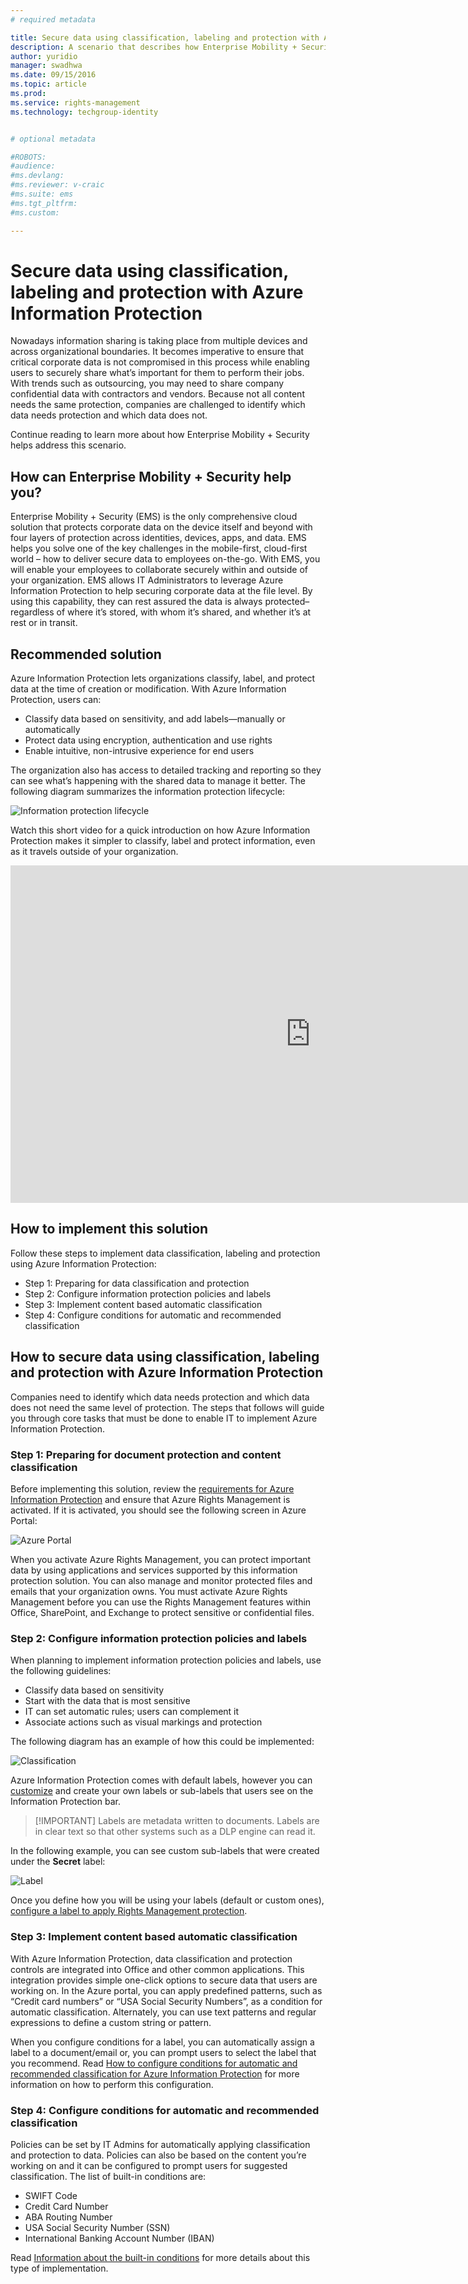 ```yaml
---
# required metadata

title: Secure data using classification, labeling and protection with Azure Information Protection | Azure Information Protection
description: A scenario that describes how Enterprise Mobility + Security can be used to classify, label and protect data by leveraging Microsoft Azure Information Protection capabilities.
author: yuridio
manager: swadhwa
ms.date: 09/15/2016
ms.topic: article
ms.prod:
ms.service: rights-management
ms.technology: techgroup-identity


# optional metadata

#ROBOTS:
#audience:
#ms.devlang:
#ms.reviewer: v-craic
#ms.suite: ems
#ms.tgt_pltfrm:
#ms.custom:

---
```


# Secure data using classification, labeling and protection with Azure Information Protection 

Nowadays information sharing is taking place from multiple devices and across organizational boundaries.  It becomes imperative to ensure that critical corporate data is not compromised in this process while enabling users to securely share what’s important for them to perform their jobs. With trends such as outsourcing, you may need to share company confidential data with contractors and vendors. Because not all content needs the same protection, companies are challenged to identify which data needs protection and which data does not.

Continue reading to learn more about how Enterprise Mobility + Security helps address this scenario.

## How can Enterprise Mobility + Security help you?
 
Enterprise Mobility + Security (EMS) is the only comprehensive cloud solution that protects corporate data on the device itself and beyond with four layers of protection across identities, devices, apps, and data. EMS helps you solve one of the key challenges in the mobile-first, cloud-first world – how to deliver secure data to employees on-the-go. With EMS, you will enable your employees to collaborate securely within and outside of your organization. EMS allows IT Administrators to leverage Azure Information Protection to help securing corporate data at the file level. By using this capability, they can rest assured the data is always protected–regardless of where it’s stored, with whom it’s shared, and whether it’s at rest or in transit. 

## Recommended solution

Azure Information Protection lets organizations classify, label, and protect data at the time of creation or modification. With Azure Information Protection, users can:

- Classify data based on sensitivity, and add labels—manually or automatically
- Protect data using encryption, authentication and use rights
- Enable intuitive, non-intrusive experience for end users

The organization also has access to detailed tracking and reporting so they can see what’s happening with the shared data to manage it better. The following diagram summarizes the information protection lifecycle:

![Information protection lifecycle](../media/infoprotect-secure-classify-scenario-fig1.png)

Watch this short video for a quick introduction on how Azure Information Protection makes it simpler to classify, label and protect information, even as it travels outside of your organization.

<iframe src="https://channel9.msdn.com/Shows/Mechanics/An-Introduction-to-Microsoft-Azure-Information-Protection/player" width="960" height="540" allowFullScreen frameBorder="0"></iframe>

## How to implement this solution

Follow these steps to implement data classification, labeling and protection using Azure Information Protection:

- Step 1: Preparing for data classification and protection
- Step 2: Configure information protection policies and labels
- Step 3: Implement content based automatic classification
- Step 4: Configure conditions for automatic and recommended classification

## How to secure data using classification, labeling and protection with Azure Information Protection

Companies need to identify which data needs protection and which data does not need the same level of protection. The steps that follows will guide you through core tasks that must be done to enable IT to implement Azure Information Protection.

### Step 1: Preparing for document protection and content classification

Before implementing this solution, review the [requirements for Azure Information Protection](requirements-azure-infoprotect.md) and ensure that Azure Rights Management is activated. If it is activated, you should see the following screen in Azure Portal:

![Azure Portal](../media/infoprotect-secure-classify-scenario-fig2.png)

When you activate Azure Rights Management, you can protect important data by using applications and services supported by this information protection solution. You can also manage and monitor protected files and emails that your organization owns. You must activate Azure Rights Management before you can use the Rights Management features within Office, SharePoint, and Exchange to protect sensitive or confidential files.

### Step 2: Configure information protection policies and labels

When planning to implement information protection policies and labels, use the following guidelines:

- Classify data based on sensitivity
- Start with the data that is most sensitive
- IT can set automatic rules; users can complement it 
- Associate actions such as visual markings and protection

The following diagram has an example of how this could be implemented:

![Classification](../media/infoprotect-secure-classify-scenario-fig3.png)

Azure Information Protection comes with default labels, however you can [customize](configure-policy-new-label.md) and create your own labels or sub-labels that users see on the Information Protection bar. 

> [!IMPORTANT] Labels are metadata written to documents. Labels are in clear text so that other systems such as a DLP engine can read it.

In the following example, you can see custom sub-labels that were created under the **Secret** label:

![Label](../media/infoprotect-secure-classify-scenario-fig4.png)

Once you define how you will be using your labels (default or custom ones), [configure a label to apply Rights Management protection](configure-policy-protection.md#to-configure-a-label-to-apply-rights-management-protection). 

### Step 3: Implement content based automatic classification

With Azure Information Protection, data classification and protection controls are integrated into Office and other common applications. This integration provides simple one-click options to secure data that users are working on. In the Azure portal, you can apply predefined patterns, such as “Credit card numbers” or “USA Social Security Numbers”, as a condition for automatic classification. Alternately, you can use text patterns and regular expressions to define a custom string or pattern.

When you configure conditions for a label, you can automatically assign a label to a document/email or, you can prompt users to select the label that you recommend. Read [How to configure conditions for automatic and recommended classification for Azure Information Protection](configure-policy-classification.md) for more information on how to perform this configuration.


### Step 4: Configure conditions for automatic and recommended classification

Policies can be set by IT Admins for automatically applying classification and protection to data. Policies can also be based on the content you’re working on and it can be configured to prompt users for suggested classification. The list of built-in conditions are:

- SWIFT Code
- Credit Card Number
- ABA Routing Number
- USA Social Security Number (SSN)
- International Banking Account Number (IBAN)

Read [Information about the built-in conditions](configure-policy-classification.md#information-about-the-built-in-conditions) for more details about this type of implementation.
